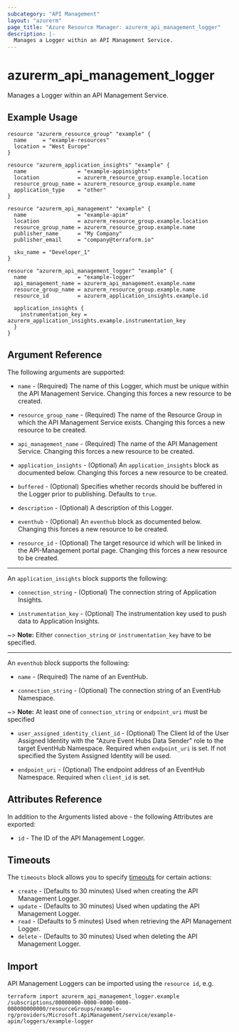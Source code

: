 ```yaml
---
subcategory: "API Management"
layout: "azurerm"
page_title: "Azure Resource Manager: azurerm_api_management_logger"
description: |-
  Manages a Logger within an API Management Service.
---
```


# azurerm_api_management_logger

Manages a Logger within an API Management Service.

## Example Usage

```hcl
resource "azurerm_resource_group" "example" {
  name     = "example-resources"
  location = "West Europe"
}

resource "azurerm_application_insights" "example" {
  name                = "example-appinsights"
  location            = azurerm_resource_group.example.location
  resource_group_name = azurerm_resource_group.example.name
  application_type    = "other"
}

resource "azurerm_api_management" "example" {
  name                = "example-apim"
  location            = azurerm_resource_group.example.location
  resource_group_name = azurerm_resource_group.example.name
  publisher_name      = "My Company"
  publisher_email     = "company@terraform.io"

  sku_name = "Developer_1"
}

resource "azurerm_api_management_logger" "example" {
  name                = "example-logger"
  api_management_name = azurerm_api_management.example.name
  resource_group_name = azurerm_resource_group.example.name
  resource_id         = azurerm_application_insights.example.id

  application_insights {
    instrumentation_key = azurerm_application_insights.example.instrumentation_key
  }
}
```

## Argument Reference

The following arguments are supported:

* `name` - (Required) The name of this Logger, which must be unique within the API Management Service. Changing this forces a new resource to be created.

* `resource_group_name` - (Required) The name of the Resource Group in which the API Management Service exists. Changing this forces a new resource to be created.

* `api_management_name` - (Required) The name of the API Management Service. Changing this forces a new resource to be created.

* `application_insights` - (Optional) An `application_insights` block as documented below. Changing this forces a new resource to be created.

* `buffered` - (Optional) Specifies whether records should be buffered in the Logger prior to publishing. Defaults to `true`.

* `description` - (Optional) A description of this Logger.

* `eventhub` - (Optional) An `eventhub` block as documented below. Changing this forces a new resource to be created.

* `resource_id` - (Optional) The target resource id which will be linked in the API-Management portal page. Changing this forces a new resource to be created.

---

An `application_insights` block supports the following:

* `connection_string` - (Optional) The connection string of Application Insights.

* `instrumentation_key` - (Optional) The instrumentation key used to push data to Application Insights.

~> **Note:** Either `connection_string` or `instrumentation_key` have to be specified.

---

An `eventhub` block supports the following:

* `name` - (Required) The name of an EventHub.

* `connection_string` - (Optional) The connection string of an EventHub Namespace.

~> **Note:** At least one of `connection_string` or `endpoint_uri` must be specified

* `user_assigned_identity_client_id` - (Optional) The Client Id of the User Assigned Identity with the "Azure Event Hubs Data Sender" role to the target EventHub Namespace. Required when `endpoint_uri` is set. If not specified the System Assigned Identity will be used.

* `endpoint_uri` - (Optional) The endpoint address of an EventHub Namespace. Required when `client_id` is set.

## Attributes Reference

In addition to the Arguments listed above - the following Attributes are exported:

* `id` - The ID of the API Management Logger.

## Timeouts

The `timeouts` block allows you to specify [timeouts](https://www.terraform.io/language/resources/syntax#operation-timeouts) for certain actions:

* `create` - (Defaults to 30 minutes) Used when creating the API Management Logger.
* `update` - (Defaults to 30 minutes) Used when updating the API Management Logger.
* `read` - (Defaults to 5 minutes) Used when retrieving the API Management Logger.
* `delete` - (Defaults to 30 minutes) Used when deleting the API Management Logger.

## Import

API Management Loggers can be imported using the `resource id`, e.g.

```shell
terraform import azurerm_api_management_logger.example /subscriptions/00000000-0000-0000-0000-000000000000/resourceGroups/example-rg/providers/Microsoft.ApiManagement/service/example-apim/loggers/example-logger
```

